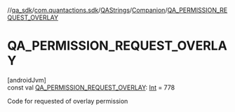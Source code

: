 //[qa_sdk](../../../../index.md)/[com.quantactions.sdk](../../index.md)/[QAStrings](../index.md)/[Companion](index.md)/[QA_PERMISSION_REQUEST_OVERLAY](-q-a_-p-e-r-m-i-s-s-i-o-n_-r-e-q-u-e-s-t_-o-v-e-r-l-a-y.md)

# QA_PERMISSION_REQUEST_OVERLAY

[androidJvm]\
const val [QA_PERMISSION_REQUEST_OVERLAY](-q-a_-p-e-r-m-i-s-s-i-o-n_-r-e-q-u-e-s-t_-o-v-e-r-l-a-y.md): [Int](https://kotlinlang.org/api/latest/jvm/stdlib/kotlin/-int/index.html) = 778

Code for requested of overlay permission
